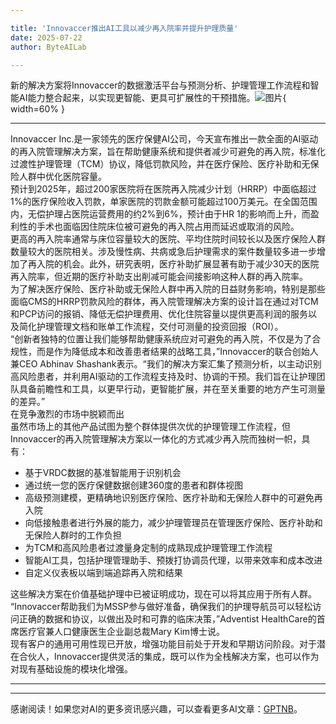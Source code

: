 ```yaml
---

title: 'Innovaccer推出AI工具以减少再入院率并提升护理质量'
date: 2025-07-22
author: ByteAILab

---
```


新的解决方案将Innovaccer的数据激活平台与预测分析、护理管理工作流程和智能AI能力整合起来，以实现更智能、更具可扩展性的干预措施。![图片](https://ai-techpark.com/wp-content/uploads/Innovaccer-1.jpg){ width=60% }

---
  
Innovaccer Inc.是一家领先的医疗保健AI公司，今天宣布推出一款全面的AI驱动的再入院管理解决方案，旨在帮助健康系统和提供者减少可避免的再入院，标准化过渡性护理管理（TCM）协议，降低罚款风险，并在医疗保险、医疗补助和无保险人群中优化医院容量。  
预计到2025年，超过200家医院将在医院再入院减少计划（HRRP）中面临超过1%的医疗保险收入罚款，单家医院的罚款金额可能超过100万美元。在全国范围内，无偿护理占医院运营费用的约2%到6%，预计由于HR 1的影响而上升，而盈利性的手术也面临因住院床位被可避免的再入院占用而延迟或取消的风险。  
更高的再入院率通常与床位容量较大的医院、平均住院时间较长以及医疗保险人群数量较大的医院相关。涉及慢性病、共病或急后护理需求的案件数量较多进一步增加了再入院的机会。此外，研究表明，医疗补助扩展显著有助于减少30天的医院再入院率，但近期的医疗补助支出削减可能会间接影响这种人群的再入院率。  
为了解决医疗保险、医疗补助或无保险人群中再入院的日益财务影响，特别是那些面临CMS的HRRP罚款风险的群体，再入院管理解决方案的设计旨在通过对TCM和PCP访问的报销、降低无偿护理费用、优化住院容量以提供更高利润的服务以及简化护理管理文档和账单工作流程，交付可测量的投资回报（ROI）。  
“创新者独特的位置让我们能够帮助健康系统应对可避免的再入院，不仅是为了合规性，而是作为降低成本和改善患者结果的战略工具，”Innovaccer的联合创始人兼CEO Abhinav Shashank表示。“我们的解决方案汇集了预测分析，以主动识别高风险患者，并利用AI驱动的工作流程支持及时、协调的干预。我们旨在让护理团队具备前瞻性和工具，以更早行动，更智能扩展，并在至关重要的地方产生可测量的差异。”  
在竞争激烈的市场中脱颖而出  
虽然市场上的其他产品试图为整个群体提供次优的护理管理工作流程，但Innovaccer的再入院管理解决方案以一体化的方式减少再入院而独树一帜，具有：  

- 基于VRDC数据的基准智能用于识别机会  
- 通过统一您的医疗保健数据创建360度的患者和群体视图  
- 高级预测建模，更精确地识别医疗保险、医疗补助和无保险人群中的可避免再入院  
- 向低接触患者进行外展的能力，减少护理管理员在管理医疗保险、医疗补助和无保险人群时的工作负担  
- 为TCM和高风险患者过渡量身定制的成熟现成护理管理工作流程  
- 智能AI工具，包括护理管理助手、预拨打协调员代理，以带来效率和成本改进  
- 自定义仪表板以端到端追踪再入院和结果  

这些解决方案在价值基础护理中已被证明成功，现在可以将其应用于所有人群。  
“Innovaccer帮助我们为MSSP参与做好准备，确保我们的护理导航员可以轻松访问正确的数据和协议，以做出及时和可靠的临床决策，”Adventist HealthCare的首席医疗官兼人口健康医生企业副总裁Mary Kim博士说。  
现有客户的通用可用性现已开放，增强功能目前处于开发和早期访问阶段。对于潜在合伙人，Innovaccer提供灵活的集成，既可以作为全栈解决方案，也可以作为对现有基础设施的模块化增强。  

---
---
感谢阅读！如果您对AI的更多资讯感兴趣，可以查看更多AI文章：[GPTNB](https://gptnb.com)。